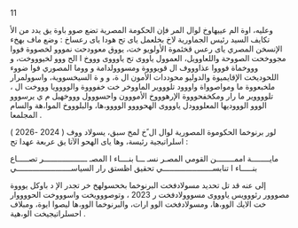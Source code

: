 11

وعليه، اوة الم عييهاوخ لوال المر فإن الحكومة المصرية تضع صوو باوة يق يدد من الأ تكايف السيد رئيس الجماورية لاخ بخلعمل ياى تح هودا ياى رعساخ : وضع ماف بهخء الإنسخن المصري ياى رعس قخئموة الأولويو خت، يووق معوودحت نمووو لخصووة فووا مجووخحت الصووحة واللعاوويل، العموول ياووى تح ياوووى وووخ ا الح ووو لخيوووخت، و وووخماة فوووا عذاوووف ال قويوووة ومسووولدامة و ووما المصوري فوا ضووء اللحوديخت الإقايميوة والدوليو محوددات الأمون ال ة، و و ة السيخسووية، واسوولمرار ملخبعووة ما ومواصوواة واووود تلوووير الماووخر خت خفوووة والوووويا وووخت ال ، تلووووير ما رار ومكخفحوووة الإرهوووخ الأمووون واحسووول وووخهيل م ي يرسووو الووو الوووديها المعلووودل ياوووى الهحوووو الوووو،ها، والبلوووخ الموا،هة والسام المجلمعا .

لور برنوخما الحكوموة المصورية لوال ال ًخ لمخ سبق، يسولاد ووف ( 2024 -2026 ) اسلراتيجية رئيسة، وها ياى الهحو الآتا يق عربعة عهدا تح :

مايــــــــة اممــــــــن القومي المصـر نسـ ـــا بنــــاء ا المصـ ـــــــــــــــــــر تصـــــاع بنـــــاء ا تنابســــــــــــــــــــــي تحقيق اظستق رار السياســــــــــــــــــــــــي

إلى عنه قد تل تحديد مسولادفخت البرنوخما بخحسولهخ خر تجدر الإ د باوكل يوووة مصووور رئووويس ياوووى مسووولادفخت ر 2023 ، وتوصووويخت واسوووخت الحووووار خت الايك الوو،ها، ومسولادفخت الوو ارات، والبرنوخما الوو،ها ليصوا ايوة، ومبلاف احسلراتيجيخت الو،هية .

<!-- image -->